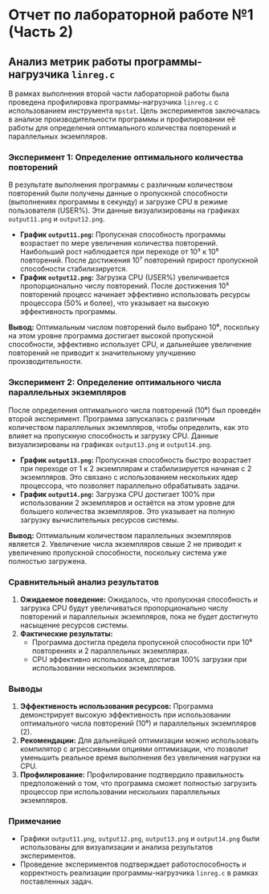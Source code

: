 # Отчет по лабораторной работе №1 (Часть 2)

## Анализ метрик работы программы-нагрузчика `linreg.c`

В рамках выполнения второй части лабораторной работы была проведена профилировка программы-нагрузчика `linreg.c` с использованием инструмента `mpstat`. Цель экспериментов заключалась в анализе производительности программы и профилировании её работы для определения оптимального количества повторений и параллельных экземпляров.

### Эксперимент 1: Определение оптимального количества повторений

В результате выполнения программы с различным количеством повторений были получены данные о пропускной способности (выполнениях программы в секунду) и загрузке CPU в режиме пользователя (USER%). Эти данные визуализированы на графиках `output11.png` и `output12.png`.

- **График `output11.png`:** Пропускная способность программы возрастает по мере увеличения количества повторений. Наибольший рост наблюдается при переходе от 10³ к 10⁵ повторений. После достижения 10⁷ повторений прирост пропускной способности стабилизируется.
- **График `output12.png`:** Загрузка CPU (USER%) увеличивается пропорционально числу повторений. После достижения 10⁵ повторений процесс начинает эффективно использовать ресурсы процессора (50% и более), что указывает на высокую эффективность программы.

**Вывод:** Оптимальным числом повторений было выбрано 10⁶, поскольку на этом уровне программа достигает высокой пропускной способности, эффективно использует CPU, и дальнейшее увеличение повторений не приводит к значительному улучшению производительности.

### Эксперимент 2: Определение оптимального числа параллельных экземпляров

После определения оптимального числа повторений (10⁶) был проведён второй эксперимент. Программа запускалась с различным количеством параллельных экземпляров, чтобы определить, как это влияет на пропускную способность и загрузку CPU. Данные визуализированы на графиках `output13.png` и `output14.png`.

- **График `output13.png`:** Пропускная способность быстро возрастает при переходе от 1 к 2 экземплярам и стабилизируется начиная с 2 экземпляров. Это связано с использованием нескольких ядер процессора, что позволяет параллельно обрабатывать задачи.
- **График `output14.png`:** Загрузка CPU достигает 100% при использовании 2 экземпляров и остаётся на этом уровне для большего количества экземпляров. Это указывает на полную загрузку вычислительных ресурсов системы.

**Вывод:** Оптимальным количеством параллельных экземпляров является 2. Увеличение числа экземпляров свыше 2 не приводит к увеличению пропускной способности, поскольку система уже полностью загружена.

### Сравнительный анализ результатов

1. **Ожидаемое поведение:** Ожидалось, что пропускная способность и загрузка CPU будут увеличиваться пропорционально числу повторений и параллельных экземпляров, пока не будет достигнуто насыщение ресурсов системы.
2. **Фактические результаты:** 
   - Программа достигла предела пропускной способности при 10⁶ повторениях и 2 параллельных экземплярах.
   - CPU эффективно использовался, достигая 100% загрузки при использовании нескольких экземпляров.

### Выводы

1. **Эффективность использования ресурсов:** Программа демонстрирует высокую эффективность при использовании оптимального числа повторений (10⁶) и параллельных экземпляров (2).
2. **Рекомендации:** Для дальнейшей оптимизации можно использовать компилятор с агрессивными опциями оптимизации, что позволит уменьшить реальное время выполнения без увеличения нагрузки на CPU.
3. **Профилирование:** Профилирование подтвердило правильность предположений о том, что программа сможет полностью загрузить процессор при использовании нескольких параллельных экземпляров.

### Примечание

- Графики `output11.png`, `output12.png`, `output13.png` и `output14.png` были использованы для визуализации и анализа результатов экспериментов.
- Проведение экспериментов подтверждает работоспособность и корректность реализации программы-нагрузчика `linreg.c` в рамках поставленных задач.
